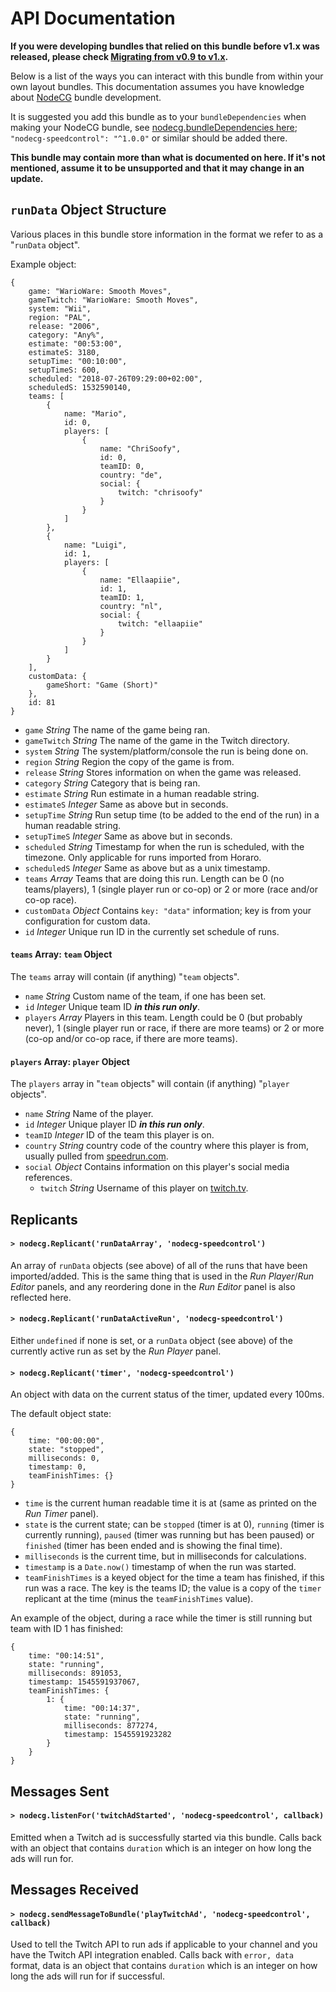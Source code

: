 # API Documentation

**If you were developing bundles that relied on this bundle before v1.x was released, please check [Migrating from v0.9 to v1.x](Migrating-from-v0.9-to-v1.x.md).**

Below is a list of the ways you can interact with this bundle from within your own layout bundles. This documentation assumes you have knowledge about [NodeCG](https://nodecg.com/) bundle development.

It is suggested you add this bundle as to your `bundleDependencies` when making your NodeCG bundle, see [nodecg.bundleDependencies here](https://nodecg.com/tutorial-5_manifest.html); `"nodecg-speedcontrol": "^1.0.0"` or similar should be added there.


**This bundle may contain more than what is documented on here. If it's not mentioned, assume it to be unsupported and that it may change in an update.**

## `runData` Object Structure

Various places in this bundle store information in the format we refer to as a "`runData` object".

Example object:
```
{
	game: "WarioWare: Smooth Moves",
	gameTwitch: "WarioWare: Smooth Moves",
	system: "Wii",
	region: "PAL",
	release: "2006",
	category: "Any%",
	estimate: "00:53:00",
	estimateS: 3180,
	setupTime: "00:10:00",
	setupTimeS: 600,
	scheduled: "2018-07-26T09:29:00+02:00",
	scheduledS: 1532590140,
	teams: [
		{
			name: "Mario",
			id: 0,
			players: [
				{
					name: "ChriSoofy",
					id: 0,
					teamID: 0,
					country: "de",
					social: {
						twitch: "chrisoofy"
					}
				}
			]
		},
		{
			name: "Luigi",
			id: 1,
			players: [
				{
					name: "Ellaapiie",
					id: 1,
					teamID: 1,
					country: "nl",
					social: {
						twitch: "ellaapiie"
					}
				}
			]
		}
	],
	customData: {
		gameShort: "Game (Short)"
	},
	id: 81
}
```

- `game` *String* The name of the game being ran.
- `gameTwitch` *String* The name of the game in the Twitch directory.
- `system` *String* The system/platform/console the run is being done on.
- `region` *String* Region the copy of the game is from.
- `release` *String* Stores information on when the game was released.
- `category` *String* Category that is being ran.
- `estimate` *String* Run estimate in a human readable string.
- `estimateS` *Integer* Same as above but in seconds.
- `setupTime` *String* Run setup time (to be added to the end of the run) in a human readable string.
- `setupTimeS` *Integer* Same as above but in seconds.
- `scheduled` *String* Timestamp for when the run is scheduled, with the timezone. Only applicable for runs imported from Horaro.
- `scheduledS` *Integer* Same as above but as a unix timestamp.
- `teams` *Array* Teams that are doing this run. Length can be 0 (no teams/players), 1 (single player run or co-op) or 2 or more (race and/or co-op race).
- `customData` *Object* Contains `key: "data"` information; key is from your configuration for custom data.
- `id` *Integer* Unique run ID in the currently set schedule of runs.

#### `teams` Array: `team` Object

The `teams` array will contain (if anything) "`team` objects".

- `name` *String* Custom name of the team, if one has been set.
- `id` *Integer* Unique team ID ***in this run only***.
- `players` *Array* Players in this team. Length could be 0 (but probably never), 1 (single player run or race, if there are more teams) or 2 or more (co-op and/or co-op race, if there are more teams).

#### `players` Array: `player` Object

The `players` array in "`team` objects" will contain (if anything) "`player` objects".

- `name` *String* Name of the player.
- `id` *Integer* Unique player ID ***in this run only***.
- `teamID` *Integer* ID of the team this player is on.
- `country` *String* country code of the country where this player is from, usually pulled from [speedrun.com](https://www.speedrun.com).
- `social` *Object* Contains information on this player's social media references.
  - `twitch` *String* Username of this player on [twitch.tv](https://www.twitch.tv).


## Replicants

#### `> nodecg.Replicant('runDataArray', 'nodecg-speedcontrol')`

An array of `runData` objects (see above) of all of the runs that have been imported/added. This is the same thing that is used in the *Run Player*/*Run Editor* panels, and any reordering done in the *Run Editor* panel is also reflected here.

#### `> nodecg.Replicant('runDataActiveRun', 'nodecg-speedcontrol')`

Either `undefined` if none is set, or a `runData` object (see above) of the currently active run as set by the *Run Player* panel.

#### `> nodecg.Replicant('timer', 'nodecg-speedcontrol')`

An object with data on the current status of the timer, updated every 100ms.

The default object state:
```
{
	time: "00:00:00",
	state: "stopped",
	milliseconds: 0,
	timestamp: 0,
	teamFinishTimes: {}
}
```

- `time` is the current human readable time it is at (same as printed on the *Run Timer* panel).
- `state` is the current state; can be `stopped` (timer is at 0), `running` (timer is currently running), `paused` (timer was running but has been paused) or `finished` (timer has been ended and is showing the final time).
- `milliseconds` is the current time, but in milliseconds for calculations.
- `timestamp` is a `Date.now()` timestamp of when the run was started.
- `teamFinishTimes` is a keyed object for the time a team has finished, if this run was a race. The key is the teams ID; the value is a copy of the `timer` replicant at the time (minus the `teamFinishTimes` value).

An example of the object, during a race while the timer is still running but team with ID 1 has finished:
```
{
	time: "00:14:51",
	state: "running",
	milliseconds: 891053,
	timestamp: 1545591937067,
	teamFinishTimes: {
		1: {
			time: "00:14:37",
			state: "running",
			milliseconds: 877274,
			timestamp: 1545591923282
		}
	}
}
```


## Messages Sent

#### `> nodecg.listenFor('twitchAdStarted', 'nodecg-speedcontrol', callback)`

Emitted when a Twitch ad is successfully started via this bundle. Calls back with an object that contains `duration` which is an integer on how long the ads will run for.


## Messages Received

#### `> nodecg.sendMessageToBundle('playTwitchAd', 'nodecg-speedcontrol', callback)`

Used to tell the Twitch API to run ads if applicable to your channel and you have the Twitch API integration enabled. Calls back with `error, data` format, data is an object that contains `duration` which is an integer on how long the ads will run for if successful.